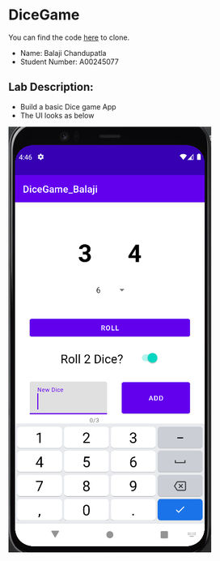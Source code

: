 # DiceGame

You can find the code [here](https://github.com/balajic19/DiceGame.git) to clone.

-  Name: Balaji Chandupatla  
-  Student Number: A00245077  

## Lab Description:  
- Build a basic Dice game App 
- The UI looks as below

<!-- ![Dicegame](https://user-images.githubusercontent.com/64312736/138486780-ace9768f-9369-4649-be7f-b29c803d19d5.png) -->
![DiceGame](DiceGame.png)